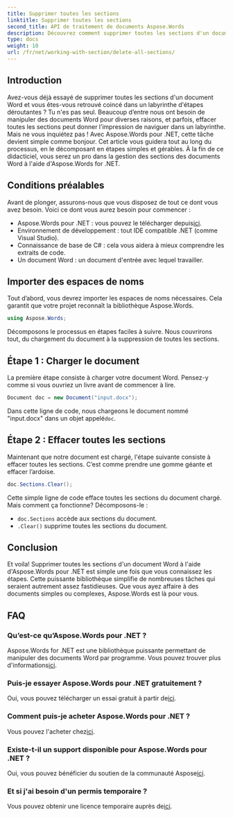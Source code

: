 ```yaml
---
title: Supprimer toutes les sections
linktitle: Supprimer toutes les sections
second_title: API de traitement de documents Aspose.Words
description: Découvrez comment supprimer toutes les sections d'un document Word à l'aide d'Aspose.Words for .NET avec ce guide étape par étape facile à suivre.
type: docs
weight: 10
url: /fr/net/working-with-section/delete-all-sections/
---
```

## Introduction

Avez-vous déjà essayé de supprimer toutes les sections d'un document Word et vous êtes-vous retrouvé coincé dans un labyrinthe d'étapes déroutantes ? Tu n'es pas seul. Beaucoup d’entre nous ont besoin de manipuler des documents Word pour diverses raisons, et parfois, effacer toutes les sections peut donner l’impression de naviguer dans un labyrinthe. Mais ne vous inquiétez pas ! Avec Aspose.Words pour .NET, cette tâche devient simple comme bonjour. Cet article vous guidera tout au long du processus, en le décomposant en étapes simples et gérables. À la fin de ce didacticiel, vous serez un pro dans la gestion des sections des documents Word à l'aide d'Aspose.Words for .NET.

## Conditions préalables

Avant de plonger, assurons-nous que vous disposez de tout ce dont vous avez besoin. Voici ce dont vous aurez besoin pour commencer :

-  Aspose.Words pour .NET : vous pouvez le télécharger depuis[ici](https://releases.aspose.com/words/net/).
- Environnement de développement : tout IDE compatible .NET (comme Visual Studio).
- Connaissance de base de C# : cela vous aidera à mieux comprendre les extraits de code.
- Un document Word : un document d'entrée avec lequel travailler.

## Importer des espaces de noms

Tout d’abord, vous devrez importer les espaces de noms nécessaires. Cela garantit que votre projet reconnaît la bibliothèque Aspose.Words.

```csharp
using Aspose.Words;
```

Décomposons le processus en étapes faciles à suivre. Nous couvrirons tout, du chargement du document à la suppression de toutes les sections.

## Étape 1 : Charger le document

La première étape consiste à charger votre document Word. Pensez-y comme si vous ouvriez un livre avant de commencer à lire.

```csharp
Document doc = new Document("input.docx");
```

 Dans cette ligne de code, nous chargeons le document nommé "input.docx" dans un objet appelé`doc`.

## Étape 2 : Effacer toutes les sections

Maintenant que notre document est chargé, l'étape suivante consiste à effacer toutes les sections. C’est comme prendre une gomme géante et effacer l’ardoise.

```csharp
doc.Sections.Clear();
```

Cette simple ligne de code efface toutes les sections du document chargé. Mais comment ça fonctionne? Décomposons-le :

- `doc.Sections` accède aux sections du document.
- `.Clear()` supprime toutes les sections du document.

## Conclusion

Et voila! Supprimer toutes les sections d'un document Word à l'aide d'Aspose.Words pour .NET est simple une fois que vous connaissez les étapes. Cette puissante bibliothèque simplifie de nombreuses tâches qui seraient autrement assez fastidieuses. Que vous ayez affaire à des documents simples ou complexes, Aspose.Words est là pour vous. 

## FAQ

### Qu’est-ce qu’Aspose.Words pour .NET ?
 Aspose.Words for .NET est une bibliothèque puissante permettant de manipuler des documents Word par programme. Vous pouvez trouver plus d'informations[ici](https://reference.aspose.com/words/net/).

### Puis-je essayer Aspose.Words pour .NET gratuitement ?
 Oui, vous pouvez télécharger un essai gratuit à partir de[ici](https://releases.aspose.com/).

### Comment puis-je acheter Aspose.Words pour .NET ?
 Vous pouvez l'acheter chez[ici](https://purchase.aspose.com/buy).

### Existe-t-il un support disponible pour Aspose.Words pour .NET ?
 Oui, vous pouvez bénéficier du soutien de la communauté Aspose[ici](https://forum.aspose.com/c/words/8).

### Et si j'ai besoin d'un permis temporaire ?
 Vous pouvez obtenir une licence temporaire auprès de[ici](https://purchase.aspose.com/temporary-license/).